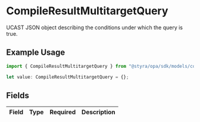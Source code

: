 # CompileResultMultitargetQuery

UCAST JSON object describing the conditions under which the query is true.

## Example Usage

```typescript
import { CompileResultMultitargetQuery } from "@styra/opa/sdk/models/components";

let value: CompileResultMultitargetQuery = {};
```

## Fields

| Field       | Type        | Required    | Description |
| ----------- | ----------- | ----------- | ----------- |